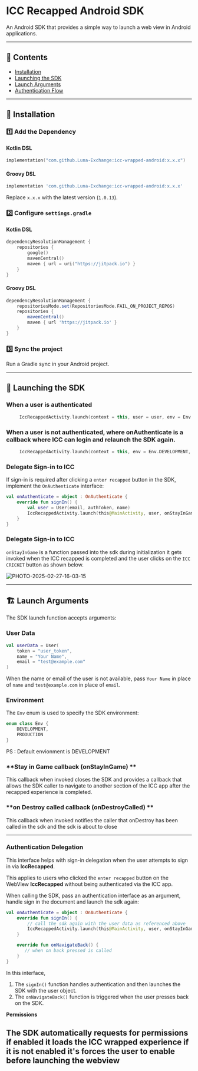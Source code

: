 # ICC Recapped Android SDK

An Android SDK that provides a simple way to launch a web view in Android applications.

---

## 📜 Contents
- [Installation](#installation)
- [Launching the SDK](#launching-the-sdk)
- [Launch Arguments](#launch-arguments)
- [Authentication Flow](#authentication-flow)

---

## 🚀 Installation

### 1️⃣ Add the Dependency

#### **Kotlin DSL**
```kotlin
implementation("com.github.Luna-Exchange:icc-wrapped-android:x.x.x")
```

#### **Groovy DSL**
```groovy
implementation 'com.github.Luna-Exchange:icc-wrapped-android:x.x.x'
```
Replace `x.x.x` with the latest version (`1.0.13`).


### 2️⃣ Configure `settings.gradle`

#### **Kotlin DSL**
```kotlin
dependencyResolutionManagement {
    repositories {
        google()
        mavenCentral()
        maven { url = uri("https://jitpack.io") }
    }
}
```

#### **Groovy DSL**
```groovy
dependencyResolutionManagement {
    repositoriesMode.set(RepositoriesMode.FAIL_ON_PROJECT_REPOS)
    repositories {
        mavenCentral()
        maven { url 'https://jitpack.io' }
    }
}
```

### 3️⃣ Sync the project
Run a Gradle sync in your Android project.

---

## 📲 Launching the SDK

### **When a user is authenticated**
```kotlin
     IccRecappedActivity.launch(context = this, user = user, env = Env.DEVELOPMENT, onStayInGame = {})
```

### **When a user is not authenticated**, where onAuthenticate is a callback where ICC can login and relaunch the SDK again.
```kotlin
     IccRecappedActivity.launch(context = this, env = Env.DEVELOPMENT, onStayInGame = {}, onAuthenticate = onAuthenticate)
```

### **Delegate Sign-in to ICC**
If sign-in is required after clicking a `enter recapped` button in the SDK, implement the `OnAuthenticate` interface:

```kotlin
val onAuthenticate = object : OnAuthenticate {
    override fun signIn() {
        val user = User(email, authToken, name)
        IccRecappedActivity.launch(this@MainActivity, user, onStayInGame = {})
    }
}
```

### **Delegate Sign-in to ICC**
`onStayInGame` is a function passed into the sdk during initialization it gets invoked when the ICC recapped is completed and the user clicks on the `ICC CRICKET` button as shown below.

![PHOTO-2025-02-27-16-03-15](https://github.com/user-attachments/assets/c5af385a-a0fe-4c55-86ff-22d414fd40c6)

---

## 🏗️ Launch Arguments
The SDK launch function accepts arguments:

### **User Data**
```kotlin
val userData = User(
    token = "user_token",
    name = "Your Name",
    email = "test@example.com"
)
```

When the name or email of the user is not available, pass `Your Name` in place of `name` and `test@example.com` in place of `email`.

### **Environment**
The `Env` enum is used to specify the SDK environment:

```kotlin
enum class Env {
    DEVELOPMENT,
    PRODUCTION
}
```

PS : Default envionment is DEVELOPMENT

### **Stay in Game callback (onStayInGame) **
This callback when invoked closes the SDK and provides a callback that allows the SDK caller to navigate to another section of the ICC app after the recapped experience is completed.

### **on Destroy called callback (onDestroyCalled) **
This callback when invoked notifies the caller that onDestroy has been called in the sdk and the sdk is about to close

---
### **Authentication Delegation**
This interface helps with sign-in delegation when the user attempts to sign in via **IccRecapped**.

This  applies to users who clicked the `enter recapped` button on the WebView **IccRecapped** without being authenticated via the ICC app.

When calling the SDK, pass an authentication interface as an argument, handle sign in the document and launch the sdk again:

```kotlin
val onAuthenticate = object : OnAuthenticate {
    override fun signIn() {
        // call the sdk again with the user data as referenced above
        IccRecappedActivity.launch(this@MainActivity, user, onStayInGame = {})
    }

    override fun onNavigateBack() {
       // when on back pressed is called
    }
}
```



In this interface, 
1. The `signIn()` function handles authentication and then launches the SDK with the user object.
2. The `onNavigateBack()` function is triggered when the user presses back on the SDK.

**Permissions**

The SDK automatically requests for permissions if enabled it loads the ICC wrapped experience if it is not enabled it's forces the user to enable before launching the webview
---
